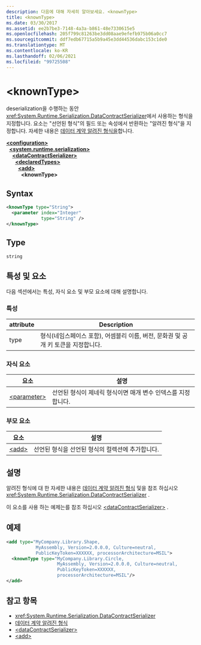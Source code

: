 ```yaml
---
description: 다음에 대해 자세히 알아보세요. <knownType>
title: <knownType>
ms.date: 03/30/2017
ms.assetid: ee2b7be3-7148-4a3a-b861-48e7330615e5
ms.openlocfilehash: 205f799c81263be3dd08aae9efefb975b06a0cc7
ms.sourcegitcommit: ddf7edb67715a5b9a45e3dd44536dabc153c1de0
ms.translationtype: MT
ms.contentlocale: ko-KR
ms.lasthandoff: 02/06/2021
ms.locfileid: "99725508"
---
```

# \<knownType>

deserialization을 수행하는 동안 <xref:System.Runtime.Serialization.DataContractSerializer>에서 사용하는 형식을 지정합니다. 요소는 "선언된 형식"의 필드 또는 속성에서 반환하는 "알려진 형식"을 지정합니다. 자세한 내용은 [데이터 계약 알려진 형식을](../../../wcf/feature-details/data-contract-known-types.md)합니다.  
  
[**\<configuration>**](../configuration-element.md)\
&nbsp;&nbsp;[**\<system.runtime.serialization>**](system-runtime-serialization.md)\
&nbsp;&nbsp;&nbsp;&nbsp;[**\<dataContractSerializer>**](datacontractserializer.md)\
&nbsp;&nbsp;&nbsp;&nbsp;&nbsp;&nbsp;[**\<declaredTypes>**](declaredtypes.md)\
&nbsp;&nbsp;&nbsp;&nbsp;&nbsp;&nbsp;&nbsp;&nbsp;[**\<add>**](add-of-declaredtypes-element.md)\
&nbsp;&nbsp;&nbsp;&nbsp;&nbsp;&nbsp;&nbsp;&nbsp;&nbsp;&nbsp;**\<knownType>**  
  
## <a name="syntax"></a>Syntax  
  
```xml  
<knownType type="String">
  <parameter index="Integer"
             type="String" />
</knownType>
```  
  
## <a name="type"></a>Type  

 `string`  
  
## <a name="attributes-and-elements"></a>특성 및 요소  

 다음 섹션에서는 특성, 자식 요소 및 부모 요소에 대해 설명합니다.  
  
### <a name="attributes"></a>특성  
  
|attribute|Description|  
|---------------|-----------------|  
|type|형식(네임스페이스 포함), 어셈블리 이름, 버전, 문화권 및 공개 키 토큰을 지정합니다.|  
  
### <a name="child-elements"></a>자식 요소  
  
|요소|설명|  
|-------------|-----------------|  
|[\<parameter>](parameter.md)|선언된 형식이 제네릭 형식이면 매개 변수 인덱스를 지정합니다.|  
  
### <a name="parent-elements"></a>부모 요소  
  
|요소|설명|  
|-------------|-----------------|  
|[\<add>](add-of-declaredtypes-element.md)|선언된 형식을 선언된 형식의 컬렉션에 추가합니다.|  
  
## <a name="remarks"></a>설명  

 알려진 형식에 대 한 자세한 내용은 [데이터 계약 알려진 형식](../../../wcf/feature-details/data-contract-known-types.md) 및을 참조 하십시오 <xref:System.Runtime.Serialization.DataContractSerializer> .  
  
 이 요소를 사용 하는 예제는를 참조 하십시오 [\<dataContractSerializer>](datacontractserializer-element.md) .  
  
## <a name="example"></a>예제  
  
```xml  
<add type="MyCompany.Library.Shape,
           MyAssembly, Version=2.0.0.0, Culture=neutral,
           PublicKeyToken=XXXXXX, processorArchitecture=MSIL">
  <knownType type="MyCompany.Library.Circle,
                   MyAssembly, Version=2.0.0.0, Culture=neutral,
                   PublicKeyToken=XXXXXX,
                   processorArchitecture=MSIL"/>
</add>
```  
  
## <a name="see-also"></a>참고 항목

- <xref:System.Runtime.Serialization.DataContractSerializer>
- [데이터 계약 알려진 형식](../../../wcf/feature-details/data-contract-known-types.md)
- [\<dataContractSerializer>](datacontractserializer-element.md)
- [\<add>](add-of-declaredtypes-element.md)
